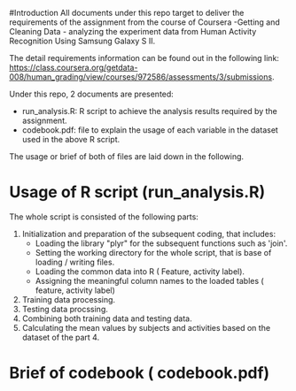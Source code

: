 #Introduction
  All documents under this repo target to deliver the requirements of the assignment from the course of Coursera -Getting and Cleaning Data - analyzing the experiment data from Human Activity Recognition Using Samsung Galaxy S II. 
 
  The detail requirements information can be found out in the following link:
  https://class.coursera.org/getdata-008/human_grading/view/courses/972586/assessments/3/submissions.
  
  Under this repo, 2 documents are presented:
  - run_analysis.R: R script to achieve the analysis results required by the assignment.
  - codebook.pdf: file to explain the usage of each variable in the dataset used in the above R script.


  The usage or brief of both of files are laid down in the following.
  
  
# Usage of R script (run_analysis.R)
  The whole script is consisted of the following parts:
  1. Initialization and preparation of the subsequent coding, that includes:
     - Loading the library "plyr" for the subsequent functions such as 'join'.
     - Setting the working directory for the whole script, that is base of loading / writing files.
     - Loading the common data into R ( Feature, activity label).
     - Assigning the meaningful column names to the loaded tables ( feature, activity label)
  2. Training data processing.
  3. Testing data procssing.
  4. Combining both training data and testing data.
  5. Calculating the mean values by subjects and activities based on the dataset of the part 4.
# Brief of codebook ( codebook.pdf)

